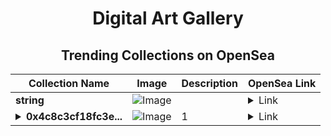 <div align="center">

# Digital Art Gallery

## Trending Collections on OpenSea

| Collection Name                       | Image                                                                                     | Description                       | OpenSea Link                                                                                          |
|---------------------------------------|-------------------------------------------------------------------------------------------|-----------------------------------|--------------------------------------------------------------------------------------------------------|
| **string** | ![Image](https://i.seadn.io/s/raw/files/8ae67348908aefad98a45d8f031925c7.jpg?w=500&auto=format?w=200&auto=format) |  | <details><summary>Link</summary>[string](https://opensea.io/collection/string-42)</details> |
| **<details><summary>0x4c8c3cf18fc3e...</summary>0x4c8c3cf18fc3e1ac7aa0c3617b824715aabd98a2</details>** | ![Image](https://i.seadn.io/s/raw/files/9ef8332d989e7fd3d7ff008f0d8d3b0a.png?w=500&auto=format?w=200&auto=format) | 1 | <details><summary>Link</summary>[0x4c8c3cf18fc3e1ac7aa0c3617b824715aabd98a2](https://opensea.io/collection/0x4c8c3cf18fc3e1ac7aa0c3617b824715aabd98a2)</details> |

</div>